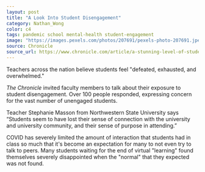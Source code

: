 ```yaml
---
layout: post
title: "A Look Into Student Disengagement"
category: Nathan_Wong
color: c4
tags: pandemic school mental-health student-engagement
image: "https://images.pexels.com/photos/207691/pexels-photo-207691.jpeg?auto=compress&cs=tinysrgb&w=1260&h=750&dpr=1"
source: Chronicle
source_url: https://www.chronicle.com/article/a-stunning-level-of-student-disconnection
---
```


Teachers across the nation believe students feel "defeated, exhausted, and overwhelmed."
<!--more-->

*The Chronicle* invited faculty members to talk about their exposure to student disengagement. Over 100 people responded, expressing concern for the vast number of unengaged students.

Teacher Stephanie Masson from Northwestern State University says “Students seem to have lost their sense of connection with the university and university community, and their sense of purpose in attending.”

COVID has severely limited the amount of interaction that students had in class so much that it's become an expectation for many to not even try to talk to peers.
Many students waiting for the end of virtual "learning" found themselves severely disappointed when the "normal" that they expected was not found.